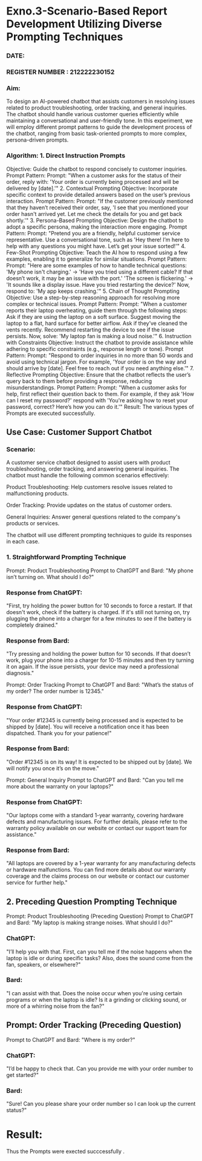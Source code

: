 # Exno.3-Scenario-Based Report Development Utilizing Diverse Prompting Techniques
### DATE:                                                                            
### REGISTER NUMBER : 212222230152
### Aim:
To design an AI-powered chatbot that assists customers in resolving issues related to product troubleshooting, order tracking, and general inquiries. The chatbot should handle various customer queries efficiently while maintaining a conversational and user-friendly tone. In this experiment, we will employ different prompt patterns to guide the development process of the chatbot, ranging from basic task-oriented prompts to more complex, persona-driven prompts.

### Algorithm:  1. Direct Instruction Prompts
Objective: Guide the chatbot to respond concisely to customer inquiries.
Prompt Pattern:
Prompt: "When a customer asks for the status of their order, reply with: 'Your order is currently being processed and will be delivered by [date].'"
2. Contextual Prompting
Objective: Incorporate specific context to provide detailed answers based on the user’s previous interaction.
Prompt Pattern:
Prompt: "If the customer previously mentioned that they haven’t received their order, say, 'I see that you mentioned your order hasn't arrived yet. Let me check the details for you and get back shortly.'"
3. Persona-Based Prompting
Objective: Design the chatbot to adopt a specific persona, making the interaction more engaging.
Prompt Pattern:
Prompt: "Pretend you are a friendly, helpful customer service representative. Use a conversational tone, such as 'Hey there! I’m here to help with any questions you might have. Let’s get your issue sorted!'"
4. Few-Shot Prompting
Objective: Teach the AI how to respond using a few examples, enabling it to generalize for similar situations.
Prompt Pattern:
Prompt: "Here are some examples of how to handle technical questions:
'My phone isn't charging.' → 'Have you tried using a different cable? If that doesn’t work, it may be an issue with the port.'
'The screen is flickering.' → 'It sounds like a display issue. Have you tried restarting the device?'
Now, respond to: 'My app keeps crashing.'"
5. Chain of Thought Prompting
Objective: Use a step-by-step reasoning approach for resolving more complex or technical issues.
Prompt Pattern:
Prompt: "When a customer reports their laptop overheating, guide them through the following steps:
Ask if they are using the laptop on a soft surface.
Suggest moving the laptop to a flat, hard surface for better airflow.
Ask if they’ve cleaned the vents recently.
Recommend restarting the device to see if the issue persists.
Now, solve: 'My laptop fan is making a loud noise.'"
6. Instruction with Constraints
Objective: Instruct the chatbot to provide assistance while adhering to specific constraints (e.g., response length or tone).
Prompt Pattern:
Prompt: "Respond to order inquiries in no more than 50 words and avoid using technical jargon. For example, 'Your order is on the way and should arrive by [date]. Feel free to reach out if you need anything else.'"
7. Reflective Prompting
Objective: Ensure that the chatbot reflects the user’s query back to them before providing a response, reducing misunderstandings.
Prompt Pattern:
Prompt: "When a customer asks for help, first reflect their question back to them. For example, if they ask 'How can I reset my password?' respond with 'You're asking how to reset your password, correct? Here’s how you can do it.'"
Result: The various types of Prompts are executed successfully.
## Use Case: Customer Support Chatbot
### Scenario:
A customer service chatbot designed to assist users with product troubleshooting, order tracking, and answering general inquiries. The chatbot must handle the following common scenarios effectively:

Product Troubleshooting: Help customers resolve issues related to malfunctioning products.

Order Tracking: Provide updates on the status of customer orders.

General Inquiries: Answer general questions related to the company's products or services.

The chatbot will use different prompting techniques to guide its responses in each case.

### 1. Straightforward Prompting Technique
Prompt: Product Troubleshooting
Prompt to ChatGPT and Bard:
"My phone isn’t turning on. What should I do?"

### Response from ChatGPT:
"First, try holding the power button for 10 seconds to force a restart. If that doesn't work, check if the battery is charged. If it's still not turning on, try plugging the phone into a charger for a few minutes to see if the battery is completely drained."

### Response from Bard:
"Try pressing and holding the power button for 10 seconds. If that doesn’t work, plug your phone into a charger for 10-15 minutes and then try turning it on again. If the issue persists, your device may need a professional diagnosis."

Prompt: Order Tracking
Prompt to ChatGPT and Bard:
"What’s the status of my order? The order number is 12345."

### Response from ChatGPT:
"Your order #12345 is currently being processed and is expected to be shipped by [date]. You will receive a notification once it has been dispatched. Thank you for your patience!"

### Response from Bard:
"Order #12345 is on its way! It is expected to be shipped out by [date]. We will notify you once it’s on the move."

Prompt: General Inquiry
Prompt to ChatGPT and Bard:
"Can you tell me more about the warranty on your laptops?"

### Response from ChatGPT:
"Our laptops come with a standard 1-year warranty, covering hardware defects and manufacturing issues. For further details, please refer to the warranty policy available on our website or contact our support team for assistance."

### Response from Bard:
"All laptops are covered by a 1-year warranty for any manufacturing defects or hardware malfunctions. You can find more details about our warranty coverage and the claims process on our website or contact our customer service for further help."


## 2. Preceding Question Prompting Technique
Prompt: Product Troubleshooting (Preceding Question)
Prompt to ChatGPT and Bard:
"My laptop is making strange noises. What should I do?"
### ChatGPT:
"I’ll help you with that. First, can you tell me if the noise happens when the laptop is idle or during specific tasks? Also, does the sound come from the fan, speakers, or elsewhere?"

### Bard:
"I can assist with that. Does the noise occur when you're using certain programs or when the laptop is idle? Is it a grinding or clicking sound, or more of a whirring noise from the fan?"

## Prompt: Order Tracking (Preceding Question)
Prompt to ChatGPT and Bard:
"Where is my order?"
### ChatGPT:
"I’d be happy to check that. Can you provide me with your order number to get started?"

### Bard:
"Sure! Can you please share your order number so I can look up the current status?"



# Result: 
Thus the Prompts were exected succcessfully .

